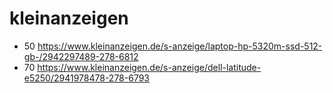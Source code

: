 # kleinanzeigen

- 50 https://www.kleinanzeigen.de/s-anzeige/laptop-hp-5320m-ssd-512-gb-/2942297489-278-6812
- 70 https://www.kleinanzeigen.de/s-anzeige/dell-latitude-e5250/2941978478-278-6793